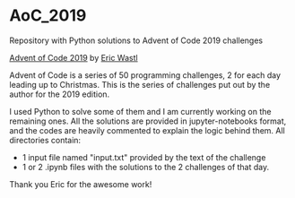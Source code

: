 # AoC_2019
Repository with Python solutions to Advent of Code 2019 challenges

[Advent of Code 2019](https://adventofcode.com/2019/about) by [Eric Wastl](http://was.tl/)

Advent of Code is a series of 50 programming challenges, 2 for each day leading up to Christmas. 
This is the series of challenges put out by the author for the 2019 edition.

I used Python to solve some of them and I am currently working on the remaining ones.
All the solutions are provided in jupyter-notebooks format, and the codes are 
heavily commented to explain the logic behind them. All directories contain:
- 1 input file named "input.txt" provided by the text of the challenge
- 1 or 2 .ipynb files with the solutions to the 2 challenges of that day. 


Thank you Eric for the awesome work!
